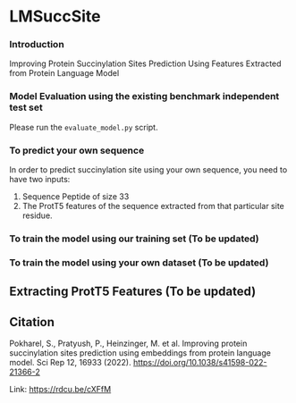 # LMSuccSite
### Introduction
Improving Protein Succinylation Sites Prediction Using Features Extracted from Protein Language Model

### Model Evaluation using the existing benchmark independent test set
Please run the `evaluate_model.py` script.

### To predict your own sequence 
In order to predict succinylation site using your own sequence, you need to have two inputs:
1. Sequence Peptide of size 33
2. The ProtT5 features of the sequence extracted from that particular site residue.


### To train the model using our training set (To be updated)


### To train the model using your own dataset (To be updated)


## Extracting ProtT5 Features (To be updated)



## Citation
Pokharel, S., Pratyush, P., Heinzinger, M. et al. Improving protein succinylation sites prediction using embeddings from protein language model. Sci Rep 12, 16933 (2022). https://doi.org/10.1038/s41598-022-21366-2

Link: https://rdcu.be/cXFfM
